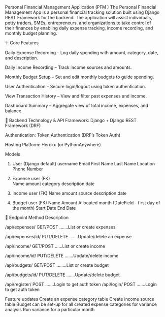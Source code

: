 Personal Financial Management Application (PFM ) 
The Personal Financial Management App is a personal financial tracking solution built using Django REST Framework for the backend. The application will assist individuals, petty traders, SMEs, entrepreneurs, and organizations to take control of their finances by enabling daily expense tracking, income recording, and monthly budget planning.

✨ Core Features

Daily Expense Recording – Log daily spending with amount, category, date, and description.


Daily Income Recording – Track income sources and amounts.


Monthly Budget Setup – Set and edit monthly budgets to guide spending.


User Authentication – Secure login/logout using token authentication.


View Transaction History – View and filter past expenses and income.


Dashboard Summary – Aggregate view of total income, expenses, and balance.


🔌 Backend Technology & API
Framework: Django + Django REST Framework (DRF)


Authentication: Token Authentication (DRF’s Token Auth)


Hosting Platform: Heroku (or PythonAnywhere)

Models
1. User (Django default)
username
Email
First Name
Last Name
Location
Phone Number


2. Expense
user (FK)	
Name
amount
category
description
date


3. Income
user (FK)
Name
amount
source
description
date


4. Budget
user (FK)
Name
Amount Allocated
month (DateField - first day of the month)
Start Date
End Date



📡 Endpoint                      Method                          Description

/api/expenses/              GET/POST                .......List or create expenses

/api/expenses/id/        PUT/DELETE               .......Update/delete an expense

/api/income/                GET/POST                ......List or create income

/api/income/id/          PUT/DELETE               .......Update/delete income

/api/budgets/              GET/POST                 ........List or create budget

/api/budgets/id/         PUT/DELETE               .......Update/delete budget

/api/register/             POST                   .......Login to get auth token
/api/login/                  POST                   .......Login to get auth token




Feature updates
Create an expense category table
Create income source table
Budget can be set-up for all created expense categories for variance analysis
Run variance for a particular month


